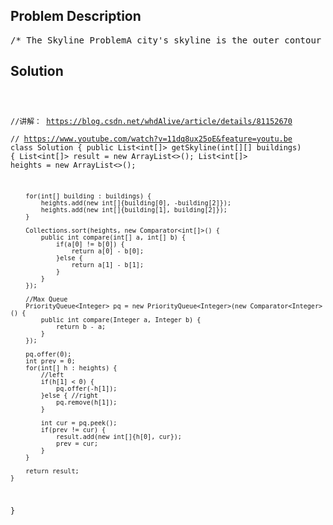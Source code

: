 <!--
<style>
  body { font-family: Arial, sans-serif; }
  .container { max-width: 700px; margin: 0 auto; padding: 10px; }
  .comment-block { background-color: #f9f9f9; padding: 10px; border-left: 5px solid #ccc; overflow-wrap: break-word; white-space: pre-wrap; }
  .code-block { background-color: #f4f4f4; padding: 10px; border: 1px solid #ddd; overflow-wrap: break-word; white-space: pre-wrap; }
</style>
-->

<div class='container'>
<h2>Problem Description</h2>
<div class='comment-block'>
<pre>
/* The Skyline ProblemA city's skyline is the outer contour of the silhouette formed by all the buildings in that citywhen viewed from a distance.Now suppose you are given the locations and height of all the buildings as shown on a cityscapephoto (Figure A),write a program to output the skyline formed by these buildings collectively (Figure B).Buildings  Skyline ContourThe geometric information of each building is represented by a triplet of integers [Li, Ri, Hi],where Li and Ri are the x coordinates of the left and right edge of the ith building, respectively,and Hi is its height. It is guaranteed that 0 ≤ Li, Ri ≤ INT_MAX, 0 < Hi ≤ INT_MAX, and Ri - Li > 0.You may assume all buildings are perfect rectangles grounded on an absolutely flat surface at height0.For instance, the dimensions of all buildings in Figure A are recorded as: [ [2 9 10], [3 7 15], [512 12], [15 20 10], [19 24 8] ] .The output is a list of "key points" (red dots in Figure B) in the format of [ [x1,y1], [x2, y2],[x3, y3], ... ] that uniquely defines a skyline. A key point is the left endpoint of a horizontal line segment. Note that the last key point, where the rightmost building ends, is merely used to mark thetermination of the skyline, and always has zero height. Also, the ground in between any two adjacent buildings should beconsidered part of the skyline contour.For instance, the skyline in Figure B should be represented as:[ [2 10], [3 15], [7 12], [12 0], [1510], [20 8], [24, 0] ].Notes:The number of buildings in any input list is guaranteed to be in the range [0, 10000].The input list is already sorted in ascending order by the left x position Li.The output list must be sorted by the x position.There must be no consecutive horizontal lines of equal height in the output skyline.For instance, [...[2 3], [4 5], [7 5], [11 5], [12 7]...] is not acceptable; the three lines ofheight 5 should be mergedinto one in the final output as such: [...[2 3], [4 5], [12 7], ...]*/</pre>
</div>

<h2>Solution</h2>
<div class='code-block'>
<pre><code class='language-java'>

//讲解： https://blog.csdn.net/whdAlive/article/details/81152670   
// https://www.youtube.com/watch?v=11dq8ux25oE&feature=youtu.be
class Solution {
    public List<int[]> getSkyline(int[][] buildings) {
        List<int[]> result = new ArrayList<>();
        List<int[]> heights = new ArrayList<>();
        
        for(int[] building : buildings) {
            heights.add(new int[]{building[0], -building[2]});
            heights.add(new int[]{building[1], building[2]});
        }
        
        Collections.sort(heights, new Comparator<int[]>() {
            public int compare(int[] a, int[] b) {
                if(a[0] != b[0]) {
                    return a[0] - b[0];
                }else {
                    return a[1] - b[1];
                }
            }
        });
        
        //Max Queue
        PriorityQueue<Integer> pq = new PriorityQueue<Integer>(new Comparator<Integer>() {
            public int compare(Integer a, Integer b) {
                return b - a;
            }
        });
        
        pq.offer(0);
        int prev = 0;
        for(int[] h : heights) {
            //left 
            if(h[1] < 0) {
                pq.offer(-h[1]);
            }else { //right
                pq.remove(h[1]);
            }
            
            int cur = pq.peek();
            if(prev != cur) {
                result.add(new int[]{h[0], cur});
                prev = cur;
            }
        }
        
        return result;   
    }
}</code></pre>
</div>
</div>
